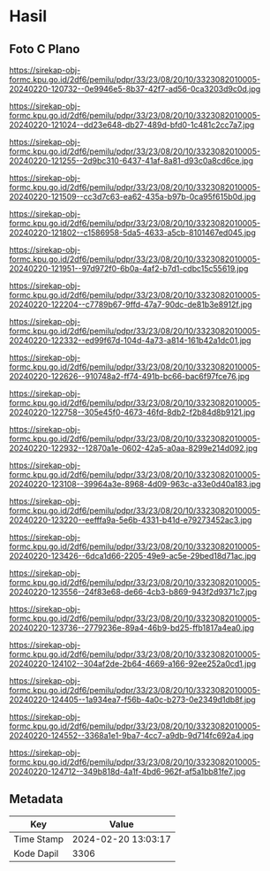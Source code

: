 # Hasil

## Foto C Plano

https://sirekap-obj-formc.kpu.go.id/2df6/pemilu/pdpr/33/23/08/20/10/3323082010005-20240220-120732--0e9946e5-8b37-42f7-ad56-0ca3203d9c0d.jpg

https://sirekap-obj-formc.kpu.go.id/2df6/pemilu/pdpr/33/23/08/20/10/3323082010005-20240220-121024--dd23e648-db27-489d-bfd0-1c481c2cc7a7.jpg

https://sirekap-obj-formc.kpu.go.id/2df6/pemilu/pdpr/33/23/08/20/10/3323082010005-20240220-121255--2d9bc310-6437-41af-8a81-d93c0a8cd6ce.jpg

https://sirekap-obj-formc.kpu.go.id/2df6/pemilu/pdpr/33/23/08/20/10/3323082010005-20240220-121509--cc3d7c63-ea62-435a-b97b-0ca95f615b0d.jpg

https://sirekap-obj-formc.kpu.go.id/2df6/pemilu/pdpr/33/23/08/20/10/3323082010005-20240220-121802--c1586958-5da5-4633-a5cb-8101467ed045.jpg

https://sirekap-obj-formc.kpu.go.id/2df6/pemilu/pdpr/33/23/08/20/10/3323082010005-20240220-121951--97d972f0-6b0a-4af2-b7d1-cdbc15c55619.jpg

https://sirekap-obj-formc.kpu.go.id/2df6/pemilu/pdpr/33/23/08/20/10/3323082010005-20240220-122204--c7789b67-9ffd-47a7-90dc-de81b3e8912f.jpg

https://sirekap-obj-formc.kpu.go.id/2df6/pemilu/pdpr/33/23/08/20/10/3323082010005-20240220-122332--ed99f67d-104d-4a73-a814-161b42a1dc01.jpg

https://sirekap-obj-formc.kpu.go.id/2df6/pemilu/pdpr/33/23/08/20/10/3323082010005-20240220-122626--910748a2-ff74-491b-bc66-bac6f97fce76.jpg

https://sirekap-obj-formc.kpu.go.id/2df6/pemilu/pdpr/33/23/08/20/10/3323082010005-20240220-122758--305e45f0-4673-46fd-8db2-f2b84d8b9121.jpg

https://sirekap-obj-formc.kpu.go.id/2df6/pemilu/pdpr/33/23/08/20/10/3323082010005-20240220-122932--12870a1e-0602-42a5-a0aa-8299e214d092.jpg

https://sirekap-obj-formc.kpu.go.id/2df6/pemilu/pdpr/33/23/08/20/10/3323082010005-20240220-123108--39964a3e-8968-4d09-963c-a33e0d40a183.jpg

https://sirekap-obj-formc.kpu.go.id/2df6/pemilu/pdpr/33/23/08/20/10/3323082010005-20240220-123220--eefffa9a-5e6b-4331-b41d-e79273452ac3.jpg

https://sirekap-obj-formc.kpu.go.id/2df6/pemilu/pdpr/33/23/08/20/10/3323082010005-20240220-123426--6dca1d66-2205-49e9-ac5e-29bed18d71ac.jpg

https://sirekap-obj-formc.kpu.go.id/2df6/pemilu/pdpr/33/23/08/20/10/3323082010005-20240220-123556--24f83e68-de66-4cb3-b869-943f2d9371c7.jpg

https://sirekap-obj-formc.kpu.go.id/2df6/pemilu/pdpr/33/23/08/20/10/3323082010005-20240220-123736--2779236e-89a4-46b9-bd25-ffb1817a4ea0.jpg

https://sirekap-obj-formc.kpu.go.id/2df6/pemilu/pdpr/33/23/08/20/10/3323082010005-20240220-124102--304af2de-2b64-4669-a166-92ee252a0cd1.jpg

https://sirekap-obj-formc.kpu.go.id/2df6/pemilu/pdpr/33/23/08/20/10/3323082010005-20240220-124405--1a934ea7-f56b-4a0c-b273-0e2349d1db8f.jpg

https://sirekap-obj-formc.kpu.go.id/2df6/pemilu/pdpr/33/23/08/20/10/3323082010005-20240220-124552--3368a1e1-9ba7-4cc7-a9db-9d714fc692a4.jpg

https://sirekap-obj-formc.kpu.go.id/2df6/pemilu/pdpr/33/23/08/20/10/3323082010005-20240220-124712--349b818d-4a1f-4bd6-962f-af5a1bb81fe7.jpg


## Metadata

| Key        | Value               |
| ---------- | ------------------- |
| Time Stamp | 2024-02-20 13:03:17 |
| Kode Dapil | 3306                |



